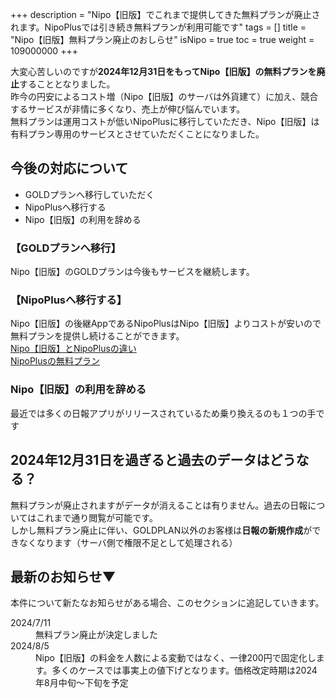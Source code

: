 +++
description = "Nipo【旧版】でこれまで提供してきた無料プランが廃止されます。NipoPlusでは引き続き無料プランが利用可能です"
tags = []
title = "Nipo【旧版】無料プラン廃止のおしらせ"
isNipo = true
toc = true
weight = 109000000
+++


大変心苦しいのですが**2024年12月31日をもってNipo【旧版】の無料プランを廃止**することとなりました。  
昨今の円安によるコスト増（Nipo【旧版】のサーバは外貨建て）に加え、競合するサービスが非情に多くなり、売上が伸び悩んでいます。  
無料プランは運用コストが低いNipoPlusに移行していただき、Nipo【旧版】は有料プラン専用のサービスとさせていただくことになりました。

## 今後の対応について

- GOLDプランへ移行していただく
- NipoPlusへ移行する
- Nipo【旧版】の利用を辞める


### 【GOLDプランへ移行】

Nipo【旧版】のGOLDプランは今後もサービスを継続します。

### 【NipoPlusへ移行する】

Nipo【旧版】の後継AppであるNipoPlusはNipo【旧版】よりコストが安いので無料プランを提供し続けることができます。  
[Nipo【旧版】とNipoPlusの違い](/legacy/about/diff/)  
[NipoPlusの無料プラン](/docs/price/free/)  

### Nipo【旧版】の利用を辞める

最近では多くの日報アプリがリリースされているため乗り換えるのも１つの手です

## 2024年12月31日を過ぎると過去のデータはどうなる？

無料プランが廃止されますがデータが消えることは有りません。過去の日報についてはこれまで通り閲覧が可能です。<br />
しかし無料プラン廃止に伴い、GOLDPLAN以外のお客様は<strong>日報の新規作成</strong>ができなくなります（サーバ側で権限不足として処理される）<br />


## 最新のお知らせ▼

本件について新たなお知らせがある場合、このセクションに追記していきます。

<dl class="basic">
<dt>2024/7/11</dt>
<dd>無料プラン廃止が決定しました</dd>
<dt>2024/8/5</dt>
<dd>Nipo【旧版】の料金を人数による変動ではなく、一律200円で固定化します。多くのケースでは事実上の値下げとなります。価格改定時期は2024年8月中旬〜下旬を予定</dd>
</dl>


